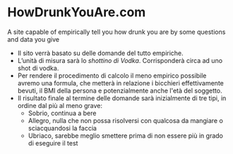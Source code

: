 # HowDrunkYouAre.com
A site capable of empirically tell you how drunk you are by some questions and data you give
- Il sito verrà basato su delle domande del tutto empiriche.
- L’unità di misura sarà lo *shottino di Vodka*. Corrisponderà circa ad uno shot di vodka.
- Per rendere il procedimento di calcolo il meno empirico possibile avremo una formula, che metterà in relazione i bicchieri effettivamente bevuti, il BMI della persona e potenzialmente anche l'età del soggetto.
- Il risultato finale al termine delle domande sarà inizialmente di tre tipi, in ordine dal più al meno grave:
    - Sobrio, continua a bere
    - Allegro, nulla che non possa risolversi con qualcosa da mangiare o sciacquandosi la faccia
    - Ubriaco, sarebbe meglio smettere prima di non essere più in grado di eseguire il test
